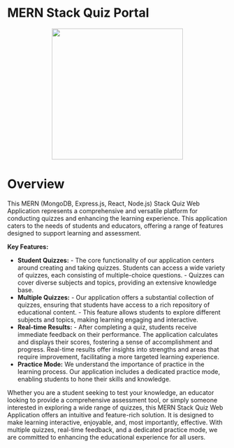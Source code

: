 # MERN Stack Quiz Portal
<div align="center">
  <img src="https://firebasestorage.googleapis.com/v0/b/hstore-6186b.appspot.com/o/githubimages%2Fstudent_homepage.PNG?alt=media&token=fe2262ee-e281-42f5-bebc-d03028de34e0" height="300"/>
</div>

# Overview
  
This MERN (MongoDB, Express.js, React, Node.js) Stack Quiz Web Application represents a comprehensive and versatile platform for conducting quizzes and enhancing the learning experience. This application caters to the needs of students and educators, offering a range of features designed to support learning and assessment.

**Key Features:**

* **Student Quizzes:** - The core functionality of our application centers around creating and taking quizzes. Students can access a wide variety of quizzes, each consisting of multiple-choice questions. - Quizzes can cover diverse subjects and topics, providing an extensive knowledge base.
* **Multiple Quizzes:** - Our application offers a substantial collection of quizzes, ensuring that students have access to a rich repository of educational content. - This feature allows students to explore different subjects and topics, making learning engaging and interactive.
* **Real-time Results:** - After completing a quiz, students receive immediate feedback on their performance. The application calculates and displays their scores, fostering a sense of accomplishment and progress. Real-time results offer insights into strengths and areas that require improvement, facilitating a more targeted learning experience.
*  **Practice Mode:** We understand the importance of practice in the learning process. Our application includes a dedicated practice mode, enabling students to hone their skills and knowledge.

Whether you are a student seeking to test your knowledge, an educator looking to provide a comprehensive assessment tool,
or simply someone interested in exploring a wide range of quizzes, this MERN Stack Quiz Web Application offers an intuitive and feature-rich solution. It is designed to make learning interactive, enjoyable, and, most importantly, effective. With multiple quizzes,
real-time feedback, and a dedicated practice mode, we are committed to enhancing the educational experience for all users.
